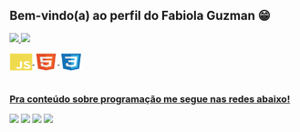 ## Bem-vindo(a) ao perfil do Fabiola Guzman 😁

 <div>
   <a href="https://github.com/FabiolaGuzman">
   <img height="180em" src="https://github-readme-stats.vercel.app/api?username=FabiolaGuzman&show_icons=true&theme=tokyonight&include_all_commits=true&count_private=true"/>
   <img height="180em" src="https://github-readme-stats.vercel.app/api/top-langs/?username=FabiolaGuzman&layout=compact&langs_count=6&theme=tokyonight"/>
</div>
    
<div style="display: inline_block"><br>
  <img align="center" alt="Js" height="30" width="40" src="https://raw.githubusercontent.com/devicons/devicon/master/icons/javascript/javascript-plain.svg">
  <img align="center" alt="HTML" height="30" width="40" src="https://raw.githubusercontent.com/devicons/devicon/master/icons/html5/html5-original.svg">
  <img align="center" alt="CSS" height="30" width="40" src="https://raw.githubusercontent.com/devicons/devicon/master/icons/css3/css3-original.svg">
</div>
 
<br>

### Pra conteúdo sobre programação me segue nas redes abaixo!
 
<div> 
  <a href="https://www.youtube.com/@FabiulaGuzman" target="_blank"><img src="https://img.shields.io/badge/YouTube-FF0000?style=for-the-badge&logo=youtube&logoColor=white" target="_blank"></a>
  <a href="https://instagram.com/Fabiola_guzman92" target="_blank"><img src="https://img.shields.io/badge/-Instagram-%23E4405F?style=for-the-badge&logo=instagram&logoColor=white" target="_blank"></a>
 <a href="https://discord.gg/UGeVSade" target="_blank"><img src="https://img.shields.io/badge/Discord-7289DA?style=for-the-badge&logo=discord&logoColor=white" target="_blank"></a> 
  <a href = "https://https://outlook.live.com/mail/0/sentitems FABIULA.AMOMP@HOTMAIL.COM"><img src="https://img.shields.io/badge/-Email-%23333?style=for-the-badge&logo=gmail&logoColor=white" target="_blank"></a>
  
</div>
